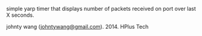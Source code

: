 simple yarp timer that displays number of packets received on port over last X seconds.

johnty wang (johntywang@gmail.com). 2014. HPlus Tech
